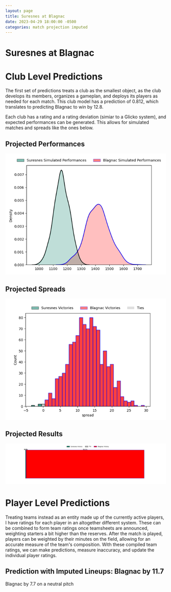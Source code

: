 ```yaml
---  
layout: page  
title: Suresnes at Blagnac  
date: 2023-04-29 18:00:00 -0500  
categories: match projection imputed  
---
```

# Suresnes at Blagnac

# Club Level Predictions


The first set of predictions treats a club as the smallest object, as the club develops its members, organizes a gameplan, and deploys its players as needed for each match. This club model has a prediction of 0.812, which translates to predicting Blagnac to win by 12.8.

Each club has a rating and a rating deviation (simiar to a Glicko system), and expected performances can be generated. This allows for simulated matches and spreads like the ones below.
## Projected Performances


![Projected Performances](plots/performances_2023-04-29-Blagnac-Suresnes.png)
## Projected Spreads


![Projected Spreads](plots/spreads_2023-04-29-Blagnac-Suresnes.png)
## Projected Results


![Projected Results](plots/resultbar_2023-04-29-Blagnac-Suresnes.png)
# Player Level Predictions


Treating teams instead as an entity made up of the currently active players, I have ratings for each player in an altogether different system. These can be combined to form team ratings once teamsheets are announced, weighting starters a bit higher than the reserves. After the match is played, players can be weighted by their minutes on the field, allowing for an accurate measure of the team's composition. With these compiled team ratings, we can make predictions, measure inaccuracy, and update the individual player ratings.
## Prediction with Imputed Lineups: Blagnac by 11.7


Blagnac by 7.7 on a neutral pitch

